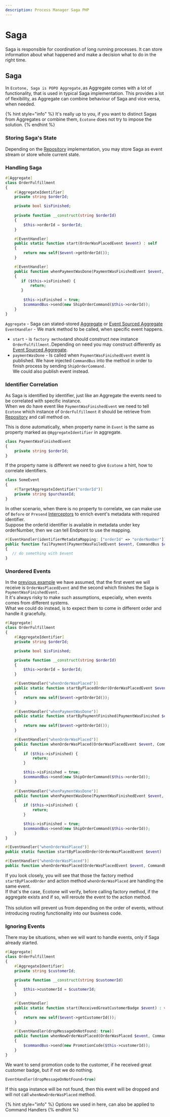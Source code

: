 ```yaml
---
description: Process Manager Saga PHP
---
```


# Saga

Saga is responsible for coordination of long running processes. It can store information about what happened and make a decision what to do in the right time.

## Saga

In `Ecotone, Saga is POPO Aggregate,`as Aggregate comes with a lot of functionality, that is used in typical Saga implementation. This provides a lot of flexibility, as Aggregate can combine behaviour of Saga and vice versa, when needed.&#x20;

{% hint style="info" %}
It's really up to you, if you want to distinct Sagas from Aggregates or combine them, `Ecotone` does not try to impose the solution.
{% endhint %}

### Storing Saga's State

Depending on the [Repository](command-handling/repository.md) implementation, you may store Saga as event stream or store whole current state.&#x20;

### Handling Saga

```php
#[Aggregate]
class OrderFulfillment
{
    #[AggregateIdentifier] 
    private string $orderId;

    private bool $isFinished;
   
    private function __construct(string $orderId)
    {
        $this->orderId = $orderId;
    }

    #[EventHandler] 
    public static function start(OrderWasPlacedEvent $event) : self
    {
        return new self($event->getOrderId());
    }

    #[EventHandler] 
    public function whenPaymentWasDone(PaymentWasFinishedEvent $event, CommandBus $commandBus) : self 
    {
       if ($this->isFinished) {
           return;
       }
    
        $this->isFinished = true;
        $commandBus->send(new ShipOrderCommand($this->orderId));
    }
}
```

`Aggregate` - Saga can stated-stored [Aggregate](command-handling/state-stored-aggregate.md) or [Event Sourced Aggregate](broken-reference)\
`EventHandler` - We mark method to be called, when specific event happens.&#x20;

* `start` - is `factory method`and should construct new instance `OrderFulfillment.`Depending on need you may construct differently as [Event Sourced Aggregate](broken-reference).
* `paymentWasDone` - Is called when `PaymentWasFinishedEvent` event is published. We have injected `CommandBus` into the method in order to finish process by sending `ShipOrderCommand.` \
  We could also publish event instead.

### Identifier Correlation

As Saga is identified by identifier, just like an Aggregate the events need to be correlated with specific instance.\
When we do have event like `PaymentWasFinishedEvent` we need to tell `Ecotone` which instance of `OrderFulfillment` it should be retrieve from [Repository](command-handling/repository.md) and call method on.

This is done automatically, when property name in `Event` is the same as property marked as `@AggregateIdentifier` in aggregate.&#x20;

```php
class PaymentWasFinishedEvent
{
    private string $orderId;
}
```

If the property name is different we need to give `Ecotone` a hint, how to correlate identifiers.&#x20;

```php
class SomeEvent
{
    #[TargetAggregateIdentifier("orderId")] 
    private string $purchaseId;
}
```

In other scenario, when there is no property to correlate, we can make use of `Before` or `Presend` [Interceptors](interceptors.md) to enrich event's metadata with required identifier.\
Suppose the orderId identifier is available in metadata under key orderNumber, then we can tell Endpoint to use the mapping.

```php
#[EventHandler(identifierMetadataMapping: ["orderId" => "orderNumber"])]
public function failPayment(PaymentWasFailedEvent $event, CommandBus $commandBus) : self 
{
   // do something with $event
}
```

### Unordered Events

In the [previous example](saga.md#handling-saga) we have assumed, that the first event we will receive is `OrderWasPlacedEvent` and the second which finishes the Saga is `PaymentWasFinishedEvent.` \
It it's always risky to make such assumptions, especially, when events comes from different systems.\
What we could do instead, is to expect them to come in different order and handle it gracefully.

```php
#[Aggregate] 
class OrderFulfillment
{
    #[AggregateIdentifier] 
    private string $orderId;

    private bool $isFinished;

    private function __construct(string $orderId)
    {
        $this->orderId = $orderId;
    }

    #[EventHandler("whenOrderWasPlaced")]
    public static function startByPlacedOrder(OrderWasPlacedEvent $event) : self
    {
        return new self($event->getOrderId());
    }

    #[EventHandler("whenPaymentWasDone")]
    public static function startByPaymentFinished(PaymentWasFinished $event) : self 
    {
        return new self($event->getOrderId());
    }

    #[EventHandler("whenOrderWasPlaced")]
    public function whenOrderWasPlaced(OrderWasPlacedEvent $event, CommandBus $commandBus) : self
    {
        if ($this->isFinished) {
            return;
        }

        $this->isFinished = true;
        $commandBus->send(new ShipOrderCommand($this->orderId));
    }
    
    #[EventHandler("whenPaymentWasDone")] 
    public function whenPaymentWasDone(PaymentWasFinishedEvent $event, CommandBus $commandBus) : self
    {
        if ($this->isFinished) {
            return;
        }

        $this->isFinished = true;
        $commandBus->send(new ShipOrderCommand($this->orderId));
    }
}
```

```php
#[EventHandler("whenOrderWasPlaced")]
public static function startByPlacedOrder(OrderWasPlacedEvent $event) : self

#[EventHandler("whenOrderWasPlaced")]
public function whenOrderWasPlaced(OrderWasPlacedEvent $event, CommandBus $commandBus) : self
```

If you look closely, you will see that those the factory method `startByPlacedOrder` and action method `whenOrderWasPlaced` are handling the same event. \
If that's the case, Ecotone will verify, before calling factory method, if the aggregate exists and if so, will reroute the event to the action method. \
\
This solution will prevent us from depending on the order of events, without introducing routing functionality into our business code.

### Ignoring Events

There may be situations, when we will want to handle events, only if Saga already started.&#x20;

```php
#[Aggregate] 
class OrderFulfillment
{
    #[AggregateIdentifier] 
    private string $customerId;

    private function __construct(string $customerId)
    {
        $this->customerId = $customerId;
    }

    #[EventHandler] 
    public static function start(ReceivedGreatCustomerBadge $event) : void
    {
        return new self($event->getCustomerId());
    }

    #[EventHandler(dropMessageOnNotFound: true)]
    public function whenNewOrderWasPlaced(OrderWasPlaced $event, CommandBus $commandBus) : void 
    {
        $commandBus->send(new PromotionCode($this->customerId));
    }
}
```

We want to send promotion code to the customer, if he received great customer badge, but if not we do nothing.&#x20;

```php
EventHandler(dropMessageOnNotFound=true)
```

If this saga instance will be not found, then this event will be dropped and will not call `whenNewOrderWasPlaced` method.

{% hint style="info" %}
Options we used in here, can also be applied to Command Handlers
{% endhint %}
